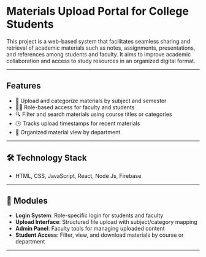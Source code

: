 # Materials Upload Portal for College Students

This project is a web-based system that facilitates seamless sharing and retrieval of academic materials such as notes, assignments, presentations, and references among students and faculty. It aims to improve academic collaboration and access to study resources in an organized digital format.

---

## Features

- 📁 Upload and categorize materials by subject and semester
- 👨‍🏫 Role-based access for faculty and students
- 🔍 Filter and search materials using course titles or categories
- 🕒 Tracks upload timestamps for recent materials
- 📑 Organized material view by department

---

## 🛠️ Technology Stack

- HTML, CSS, JavaScript, React, Node Js, Firebase


---

## 🧩 Modules

- **Login System**: Role-specific login for students and faculty
- **Upload Interface**: Structured file upload with subject/category mapping
- **Admin Panel**: Faculty tools for managing uploaded content
- **Student Access**: Filter, view, and download materials by course or department

---




